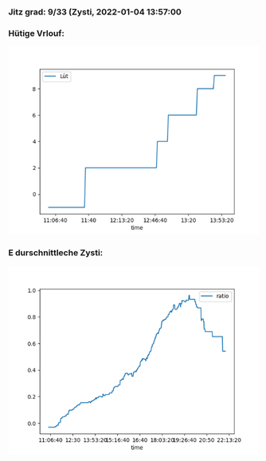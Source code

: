 ### Jitz grad: 9/33 (Zysti, 2022-01-04 13:57:00

### Hütige Vrlouf:
![Graph](Today.png)

### E durschnittleche Zysti:
![Graph](Zysti.png)